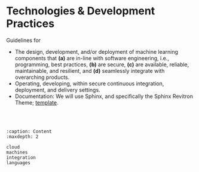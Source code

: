 # Technologies & Development Practices

Guidelines for

<ul class="disc">
  <li class="disc">The design, development, and/or deployment of machine learning components that <b>(a)</b> are in-line with software engineering, i.e., programming, best practices, <b>(b)</b> are secure, <b>(c)</b> are available, reliable, maintainable, and resilient, and <b>(d)</b> seamlessly integrate with overarching products.</li>
  <li class="disc">Operating, developing, within secure continuous integration, deployment, and delivery settings.</li>
  <li class="disc">Documentation: We will use Sphinx, and specifically the Sphinx Revitron Theme; <a href="https://github.com/thetemplates/python-sphinx-illustration" target="_blank">template</a>.</li>
</ul>

<br>
<br>

```{toctree}
:caption: Content
:maxdepth: 2

cloud
machines
integration
languages
```

<br>
<br>
<br>
<br>

<br>
<br>
<br>
<br>

